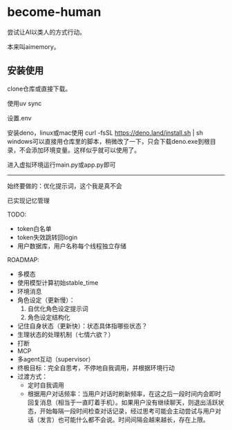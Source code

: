 # become-human

尝试让AI以类人的方式行动。

本来叫aimemory。

## 安装使用

clone仓库或直接下载。

使用uv sync

设置.env

安装deno，linux或mac使用 curl -fsSL https://deno.land/install.sh | sh
windows可以直接用仓库里的脚本，稍微改了一下，只会下载deno.exe到根目录，不会添加环境变量。这样似乎就可以使用了。

进入虚拟环境运行main.py或app.py即可

---

始终要做的：优化提示词，这个我是真不会

已实现记忆管理

TODO:
- token白名单
- token失效跳转回login
- 用户数据库，用户名称每个线程独立存储

ROADMAP:
- 多模态
- 使用模型计算初始stable_time
- 环境消息
- 角色设定（更新慢）：
    1. 自优化角色设定提示词
    2. 角色设定结构化
- 记住自身状态（更新快）：状态具体指哪些状态？
- 生理状态的处理机制（七情六欲？）
- 打断
- MCP
- 多agent互动（supervisor）
- 终极目标：完全自思考，不停地自我调用，并根据环境行动
- 过渡方式：
    - 定时自我调用
    - 根据用户对话频率：当用户对话时刷新频率，在这之后一段时间内会即时回复消息（相当于一直盯着手机）。如果用户没有继续聊天，则退出活跃状态，开始每隔一段时间检查对话记录，经过思考可能会主动尝试与用户对话（发言）也可能什么都不会说。时间间隔会越来越长，存在上限。